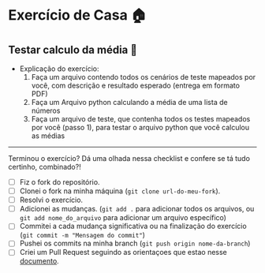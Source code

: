 # Exercício de Casa 🏠 

## Testar calculo da média :bug:
- Explicação do exercício:
   1. Faça um arquivo contendo todos os cenários de teste mapeados por você, com descrição e resultado esperado (entrega em formato PDF)
   2. Faça um Arquivo python calculando a média de uma lista de números
   3. Faça um arquivo de teste, que contenha todos os testes mapeados por você (passo 1), para testar o arquivo python que você calculou as médias

---

Terminou o exercício? Dá uma olhada nessa checklist e confere se tá tudo certinho, combinado?!

- [ ] Fiz o fork do repositório.
- [ ] Clonei o fork na minha máquina (`git clone url-do-meu-fork`).
- [ ] Resolvi o exercício.
- [ ] Adicionei as mudanças. (`git add .` para adicionar todos os arquivos, ou `git add nome_do_arquivo` para adicionar um arquivo específico)
- [ ] Commitei a cada mudança significativa ou na finalização do exercício (`git commit -m "Mensagem do commit"`)
- [ ] Pushei os commits na minha branch (`git push origin nome-da-branch`)
- [ ] Criei um Pull Request seguindo as orientaçoes que estao nesse [documento](https://github.com/mflilian/repo-example/blob/main/exercicios/para-casa/instrucoes-pull-request.md).
